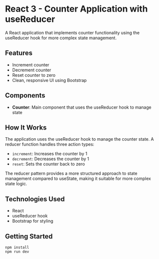 # React 3 - Counter Application with useReducer

A React application that implements counter functionality using the useReducer hook for more complex state management.

## Features

- Increment counter
- Decrement counter
- Reset counter to zero
- Clean, responsive UI using Bootstrap

## Components

- **Counter**: Main component that uses the useReducer hook to manage state

## How It Works

The application uses the useReducer hook to manage the counter state. A reducer function handles three action types:

- `increment`: Increases the counter by 1
- `decrement`: Decreases the counter by 1
- `reset`: Sets the counter back to zero

The reducer pattern provides a more structured approach to state management compared to useState, making it suitable for more complex state logic.

## Technologies Used

- React
- useReducer hook
- Bootstrap for styling

## Getting Started

```
npm install
npm run dev
```
